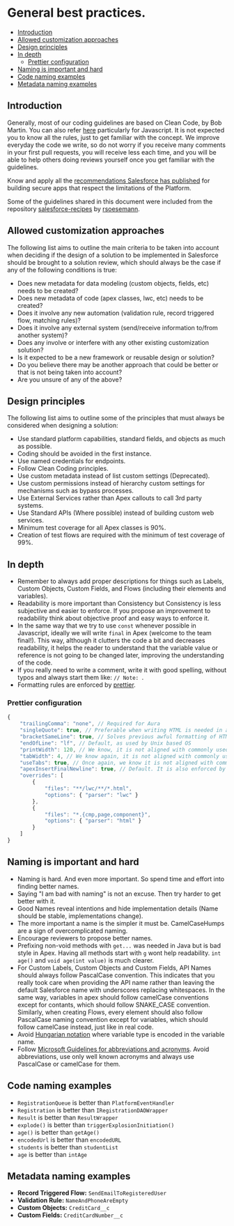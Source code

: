 # General best practices.

- [Introduction](#introduction)
- [Allowed customization approaches](#allowed-customization-approaches)
- [Design principles](#design-principles)
- [In depth](#in-depth)
  - [Prettier configuration](#prettier-configuration)
- [Naming is important and hard](#naming-is-important-and-hard)
- [Code naming examples](#code-naming-examples)
- [Metadata naming examples](#metadata-naming-examples)

## Introduction

Generally, most of our coding guidelines are based on Clean Code, by Bob Martin. You can also refer [here](https://github.com/ryanmcdermott/clean-code-javascript) particularly for Javascript. It is not expected you to know all the rules, just to get familiar with the concept. We improve everyday the code we write, so do not worry if you receive many comments in your first pull requests, you will receive less each time, and you will be able to help others doing reviews yourself once you get familiar with the guidelines.

Know and apply all the [recommendations Salesforce has published](https://developer.salesforce.com/blogs/2022/01/drive-consistency-and-grow-developer-skills-with-a-developer-best-practices-checklist) for building secure apps that respect the limitations of the Platform.

Some of the guidelines shared in this document were included from the repository [salesforce-recipes](https://github.com/rsoesemann/salesforce-recipes) by [rsoesemann](https://github.com/rsoesemann).

## Allowed customization approaches

The following list aims to outline the main criteria to be taken into account when deciding if the design of a solution to be implemented in Salesforce should be brought to a solution review, which should always be the case if any of the following conditions is true:

- Does new metadata for data modeling (custom objects, fields, etc) needs to be created?
- Does new metadata of code (apex classes, lwc, etc) needs to be created?
- Does it involve any new automation (validation rule, record triggered flow, matching rules)?
- Does it involve any external system (send/receive information to/from another system)?
- Does any involve or interfere with any other existing customization solution?
- Is it expected to be a new framework or reusable design or solution?
- Do you believe there may be another approach that could be better or that is not being taken into account?
- Are you unsure of any of the above?

## Design principles

The following list aims to outline some of the principles that must always be considered when designing a solution:

- Use standard platform capabilities, standard fields, and objects as much as possible.
- Coding should be avoided in the first instance.
- Use named credentials for endpoints.
- Follow Clean Coding principles.
- Use custom metadata instead of list custom settings (Deprecated).
- Use custom permissions instead of hierarchy custom settings for mechanisms such as bypass processes.
- Use External Services rather than Apex callouts to call 3rd party systems.
- Use Standard APIs (Where possible) instead of building custom web services.
- Minimum test coverage for all Apex classes is 90%.
- Creation of test flows are required with the minimum of test coverage of 99%.

## In depth

- Remember to always add proper descriptions for things such as Labels, Custom Objects, Custom Fields, and Flows (including their elements and variables).
- Readability is more important than Consistency but Consistency is less subjective and easier to enforce. If you propose an improvement to readability think about objective proof and easy ways to enforce it.
- In the same way that we try to use `const` whenever possible in Javascript, ideally we will write `final` in Apex (welcome to the team final!). This way, although it clutters the code a bit and decreases readability, it helps the reader to understand that the variable value or reference is not going to be changed later, improving the understanding of the code.
- If you really need to write a comment, write it with good spelling, without typos and always start them like: `// Note: `.
- Formatting rules are enforced by [prettier](#prettier-configuration).

### Prettier configuration

```javascript
{
    "trailingComma": "none", // Required for Aura
    "singleQuote": true, // Preferable when writing HTML is needed in a Javascript file
    "bracketSameLine": true, // Solves previous awful formatting of HTML files
    "endOfLine": "lf", // Default, as used by Unix based OS
    "printWidth": 120, // We know, it is not aligned with commonly used guidelines in companies like google, where this value is 80, but we think it makes reading the code easier
    "tabWidth": 4, // We know again, it is not aligned with commonly used guidelines in companies like google, where this value is 2, but we think it makes reading the code easier
    "useTabs": true, // Once again, we know it is not aligned with commonly used guidelines in companies like google, where they use spaces, but we think tabs make our lives easier, as explained here
    "apexInsertFinalNewline": true, // Default. It is also enforced by prettier for non Apex files, since it has no option to change it. Unfortunately, Salesforce removes them when retrieving files, being unaligned with prettier, so for the time being we do not care about what Salesforce does, giving preference to prettier, and we hope that Salesforce changes this in the future in order to be aligned with prettier configurations
    "overrides": [
        {
            "files": "**/lwc/**/*.html",
            "options": { "parser": "lwc" }
        },
        {
            "files": "*.{cmp,page,component}",
            "options": { "parser": "html" }
        }
    ]
}
```

## Naming is important and hard

- Naming is hard. And even more important. So spend time and effort into finding better names.
- Saying "I am bad with naming" is not an excuse. Then try harder to get better with it.
- Good Names reveal intentions and hide implementation details (Name should be stable, implementations change).
- The more important a name is the simpler it must be. CamelCaseHumps are a sign of overcomplicated naming.
- Encourage reviewers to propose better names.
- Prefixing non-void methods with `get...` was needed in Java but is bad style in Apex. Having all methods start with `g` wont help readability. `int age()` and `void age(int value)` is much clearer.
- For Custom Labels, Custom Objects and Custom Fields, API Names should always follow PascalCase convention. This indicates that you really took care when providing the API name rather than leaving the default Salesforce name with underscores replacing whitespaces. In the same way, variables in apex should follow camelCase conventions except for contants, which should follow SNAKE_CASE convention. Similarly, when creating Flows, every element should also follow PascalCase naming convention except for variables, which should follow camelCase instead, just like in real code.
- Avoid [Hungarian notation](https://en.wikipedia.org/wiki/Hungarian_notation) where variable type is encoded in the variable name.
- Follow [Microsoft Guidelines for abbreviations and acronyms](<https://docs.microsoft.com/en-us/previous-versions/dotnet/netframework-1.1/141e06ef(v=vs.71)?redirectedfrom=MSDN>). Avoid abbreviations, use only well known acronyms and always use PascalCase or camelCase for them.

## Code naming examples

- `RegistrationQueue` is better than `PlatformEventHandler`
- `Registration` is better than `IRegistrationDAOWrapper`
- `Result` is better than `ResultWrapper`
- `explode()` is better than `triggerExplosionInitiation()`
- `age()` is better than `getAge()`
- `encodedUrl` is better than `encodedURL`
- `students` is better than `studentList`
- `age` is better than `intAge`

## Metadata naming examples

- **Record Triggered Flow:** `SendEmailToRegisteredUser`
- **Validation Rule:** `NameAndPhoneAreEmpty`
- **Custom Objects:** `CreditCard__c`
- **Custom Fields:** `CreditCardNumber__c`
